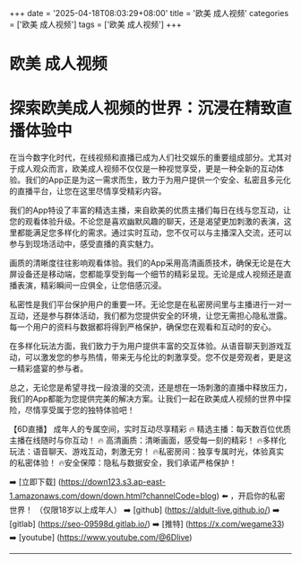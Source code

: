 +++
date = '2025-04-18T08:03:29+08:00'
title = '欧美 成人视频'
categories = ['欧美 成人视频']
tags = ['欧美 成人视频']
+++

# 欧美 成人视频

# 探索欧美成人视频的世界：沉浸在精致直播体验中

在当今数字化时代，在线视频和直播已成为人们社交娱乐的重要组成部分。尤其对于成人观众而言，欧美成人视频不仅仅是一种视觉享受，更是一种全新的互动体验。我们的App正是为这一需求而生，致力于为用户提供一个安全、私密且多元化的直播平台，让您在这里尽情享受精彩内容。

我们的App特设了丰富的精选主播，来自欧美的优质主播们每日在线与您互动，让您的观看体验升级。不论您是喜欢幽默风趣的聊天，还是渴望更加刺激的表演，这里都能满足您多样化的需求。通过实时互动，您不仅可以与主播深入交流，还可以参与到现场活动中，感受直播的真实魅力。

画质的清晰度往往影响观看体验。我们的App采用高清画质技术，确保无论是在大屏设备还是移动端，您都能享受到每一个细节的精彩呈现。无论是成人视频还是直播表演，精彩瞬间一应俱全，让您倍感沉浸。

私密性是我们平台保护用户的重要一环。无论您是在私密房间里与主播进行一对一互动，还是参与群体活动，我们都为您提供安全的环境，让您无需担心隐私泄露。每一个用户的资料与数据都将得到严格保护，确保您在观看和互动时的安心。

在多样化玩法方面，我们致力于为用户提供丰富的交互体验。从语音聊天到游戏互动，可以激发您的参与热情，带来无与伦比的刺激享受。您不仅是旁观者，更是这一精彩盛宴的参与者。

总之，无论您是希望寻找一段浪漫的交流，还是想在一场刺激的直播中释放压力，我们的App都能为您提供完美的解决方案。让我们一起在欧美成人视频的世界中探险，尽情享受属于您的独特体验吧！

【6D直播】
成年人的专属空间，实时互动尽享精彩
🔥 精选主播：每天数百位优质主播在线随时与你互动！
🔥 高清画质：清晰画面，感受每一刻的精彩！
🔥多样化玩法：语音聊天、游戏互动，刺激无穷！
🔥私密房间：独享专属时光，体验真实的私密体验！
🔥安全保障：隐私与数据安全，我们承诺严格保护！

➡️ [立即下载] (https://down123.s3.ap-east-1.amazonaws.com/down/down.html?channelCode=blog) ⬅️ ，开启你的私密世界！
（仅限18岁以上成年人）
➡️ [github] (https://aldult-live.github.io/)
➡️ [gitlab] (https://seo-09598d.gitlab.io/)
➡️ [推特] (https://x.com/wegame33)
➡️ [youtube] (https://www.youtube.com/@6Dlive)

---
